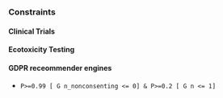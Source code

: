 ### Constraints

#### Clinical Trials

#### Ecotoxicity Testing

#### GDPR receommender engines

- ```P>=0.99 [ G n_nonconsenting <= 0] & P>=0.2 [ G n <= 1]```

